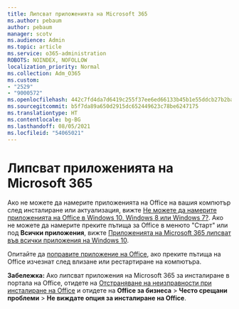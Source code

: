 ```yaml
---
title: Липсват приложенията на Microsoft 365
ms.author: pebaum
author: pebaum
manager: scotv
ms.audience: Admin
ms.topic: article
ms.service: o365-administration
ROBOTS: NOINDEX, NOFOLLOW
localization_priority: Normal
ms.collection: Adm_O365
ms.custom:
- "2529"
- "9000572"
ms.openlocfilehash: 442c7fd4da7d6419c255f37ee6ed66133b45b1e55ddcb27b2ba9b5697572ebd9
ms.sourcegitcommit: b5f7da89a650d2915dc652449623c78be6247175
ms.translationtype: HT
ms.contentlocale: bg-BG
ms.lasthandoff: 08/05/2021
ms.locfileid: "54065021"
---
```

# <a name="microsoft-365-apps-missing"></a>Липсват приложенията на Microsoft 365

Ако не можете да намерите приложенията на Office на вашия компютър след инсталиране или актуализация, вижте [Не можете да намерите приложенията на Office в Windows 10, Windows 8 или Windows 7?](https://support.office.com/article/Can-t-find-Office-applications-in-Windows-10-Windows-8-or-Windows-7-907ce545-6ae8-459b-8d9d-de6764a635d6). Ако не можете да намерите преките пътища за Office в менюто "Старт" или под **Всички приложения**, вижте [Приложенията на Microsoft 365 липсват във всички приложения на Windows 10](https://support.office.com/article/office-apps-are-missing-from-all-apps-on-windows-10-5bc123f6-655d-4736-ad61-b0b9d1cde5bc). 

Опитайте да [поправите приложение на Office](https://support.office.com/article/repair-an-office-application-7821d4b6-7c1d-4205-aa0e-a6b40c5bb88b), ако преките пътища на Office изчезнат след влизане или рестартиране на компютъра. 

**Забележка:** Ако липсват приложения на Microsoft 365 за инсталиране в портала на Office, отидете на [Отстраняване на неизправности при инсталиране на Office](https://support.office.com/article/troubleshoot-installing-office-35ff2def-e0b2-4dac-9784-4cf212c1f6c2) и отидете на **Office за бизнеса** > **Често срещани проблеми** > **Не виждате опция за инсталиране на Office**. 